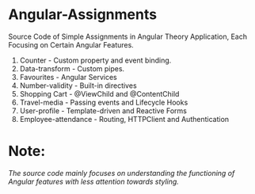 # Angular-Assignments

Source Code of Simple Assignments in Angular Theory Application, Each Focusing on Certain Angular Features.

1. Counter - Custom property and event binding.
2. Data-transform - Custom pipes.
3. Favourites - Angular Services
4. Number-validity - Built-in directives
5. Shopping Cart - @ViewChild and @ContentChild
6. Travel-media - Passing events and Lifecycle Hooks
7. User-profile - Template-driven and Reactive Forms
8. Employee-attendance - Routing, HTTPClient and Authentication

# Note:

_The source code mainly focuses on understanding the functioning of Angular features with less attention towards styling._
